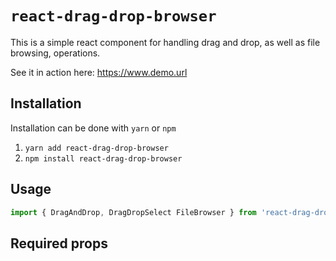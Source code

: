 # `react-drag-drop-browser`

This is a simple react component for handling drag and drop, as well as file browsing, operations.

See it in action here: <https://www.demo.url>

## Installation

Installation can be done with `yarn` or `npm`

1. `yarn add react-drag-drop-browser`
1. `npm install react-drag-drop-browser`

## Usage

```jsx
import { DragAndDrop, DragDropSelect FileBrowser } from 'react-drag-drop-browser'


```

## Required props
